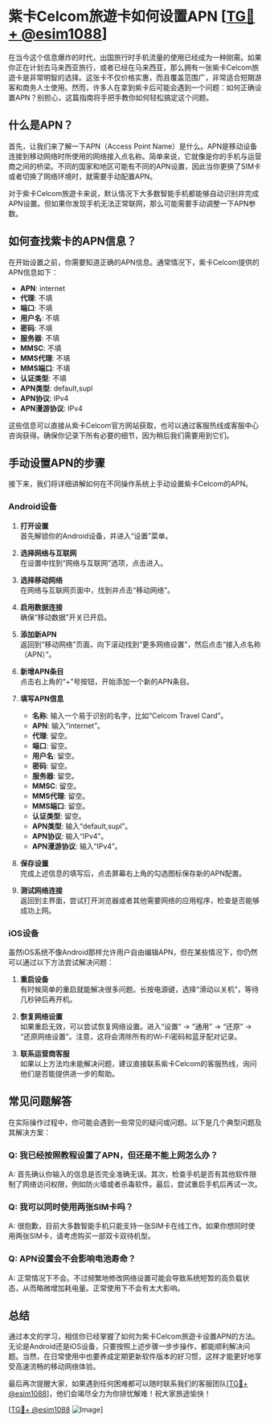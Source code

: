 # 紫卡Celcom旅遊卡如何设置APN [[TG💪+ @esim1088](https://t.me/s/esim1088)]

在当今这个信息爆炸的时代，出国旅行时手机流量的使用已经成为一种刚需。如果你正在计划去马来西亚旅行，或者已经在马来西亚，那么拥有一张紫卡Celcom旅遊卡是非常明智的选择。这张卡不仅价格实惠，而且覆盖范围广，非常适合短期游客和商务人士使用。然而，许多人在拿到紫卡后可能会遇到一个问题：如何正确设置APN？别担心，这篇指南将手把手教你如何轻松搞定这个问题。

## 什么是APN？

首先，让我们来了解一下APN（Access Point Name）是什么。APN是移动设备连接到移动网络时所使用的网络接入点名称。简单来说，它就像是你的手机与运营商之间的桥梁。不同的国家和地区可能有不同的APN设置，因此当你更换了SIM卡或者切换了网络环境时，就需要手动配置APN。

对于紫卡Celcom旅遊卡来说，默认情况下大多数智能手机都能够自动识别并完成APN设置。但如果你发现手机无法正常联网，那么可能需要手动调整一下APN参数。

## 如何查找紫卡的APN信息？

在开始设置之前，你需要知道正确的APN信息。通常情况下，紫卡Celcom提供的APN信息如下：

- **APN**: internet
- **代理**: 不填
- **端口**: 不填
- **用户名**: 不填
- **密码**: 不填
- **服务器**: 不填
- **MMSC**: 不填
- **MMS代理**: 不填
- **MMS端口**: 不填
- **认证类型**: 不填
- **APN类型**: default,supl
- **APN协议**: IPv4
- **APN漫游协议**: IPv4

这些信息可以直接从紫卡Celcom官方网站获取，也可以通过客服热线或客服中心咨询获得。确保你记录下所有必要的细节，因为稍后我们需要用到它们。

## 手动设置APN的步骤

接下来，我们将详细讲解如何在不同操作系统上手动设置紫卡Celcom的APN。

### Android设备

1. **打开设置**  
   首先解锁你的Android设备，并进入“设置”菜单。

2. **选择网络与互联网**  
   在设置中找到“网络与互联网”选项，点击进入。

3. **选择移动网络**  
   在网络与互联网页面中，找到并点击“移动网络”。

4. **启用数据连接**  
   确保“移动数据”开关已开启。

5. **添加新APN**  
   返回到“移动网络”页面，向下滚动找到“更多网络设置”，然后点击“接入点名称（APN）”。

6. **新增APN条目**  
   点击右上角的“+”号按钮，开始添加一个新的APN条目。

7. **填写APN信息**  
   - **名称**: 输入一个易于识别的名字，比如“Celcom Travel Card”。
   - **APN**: 输入“internet”。
   - **代理**: 留空。
   - **端口**: 留空。
   - **用户名**: 留空。
   - **密码**: 留空。
   - **服务器**: 留空。
   - **MMSC**: 留空。
   - **MMS代理**: 留空。
   - **MMS端口**: 留空。
   - **认证类型**: 留空。
   - **APN类型**: 输入“default,supl”。
   - **APN协议**: 输入“IPv4”。
   - **APN漫游协议**: 输入“IPv4”。

8. **保存设置**  
   完成上述信息的填写后，点击屏幕右上角的勾选图标保存新的APN配置。

9. **测试网络连接**  
   返回到主界面，尝试打开浏览器或者其他需要网络的应用程序，检查是否能够成功上网。

### iOS设备

虽然iOS系统不像Android那样允许用户自由编辑APN，但在某些情况下，你仍然可以通过以下方法尝试解决问题：

1. **重启设备**  
   有时候简单的重启就能解决很多问题。长按电源键，选择“滑动以关机”，等待几秒钟后再开机。

2. **恢复网络设置**  
   如果重启无效，可以尝试恢复网络设置。进入“设置” -> “通用” -> “还原” -> “还原网络设置”。注意，这将会清除所有的Wi-Fi密码和蓝牙配对记录。

3. **联系运营商客服**  
   如果以上方法均未能解决问题，建议直接联系紫卡Celcom的客服热线，询问他们是否能提供进一步的帮助。

## 常见问题解答

在实际操作过程中，你可能会遇到一些常见的疑问或问题。以下是几个典型问题及其解决方案：

### Q: 我已经按照教程设置了APN，但还是不能上网怎么办？
A: 首先确认你输入的信息是否完全准确无误。其次，检查手机是否有其他软件限制了网络访问权限，例如防火墙或者杀毒软件。最后，尝试重启手机后再试一次。

### Q: 我可以同时使用两张SIM卡吗？
A: 很抱歉，目前大多数智能手机只能支持一张SIM卡在线工作。如果你想同时使用两张SIM卡，请考虑购买一部双卡双待机型。

### Q: APN设置会不会影响电池寿命？
A: 正常情况下不会。不过频繁地修改网络设置可能会导致系统短暂的高负载状态，从而略微增加耗电量。正常使用下不会有太大影响。

## 总结

通过本文的学习，相信你已经掌握了如何为紫卡Celcom旅遊卡设置APN的方法。无论是Android还是iOS设备，只要按照上述步骤一步步操作，都能顺利解决问题。当然，在日常使用中也要养成定期更新软件版本的好习惯，这样才能更好地享受高速流畅的移动网络体验。

最后再次提醒大家，如果遇到任何困难都可以随时联系我们的客服团队[[TG💪+ @esim1088](https://t.me/s/esim1088)]，他们会竭尽全力为你排忧解难！祝大家旅途愉快！

[[TG💪+ @esim1088](https://t.me/s/esim1088) ![Image](https://i.postimg.cc/4NQfJmqS/Snipaste-2025-05-13-00-14-12.png)]